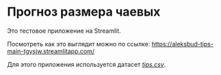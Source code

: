 # Прогноз размера чаевых

Это тестовое приложение на Streamlit.

Посмотреть как это выглядит можно по ссылке: https://aleksbud-tips-main-tgysjw.streamlitapp.com/

Для этого приложения используется датасет [*tips.csv*](https://github.com/mwaskom/seaborn-data/blob/master/tips.csv).
